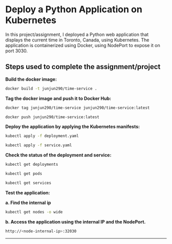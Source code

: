 
# Deploy a Python Application on Kubernetes

In this project/assignment, I deployed a Python web application that displays the current time in Toronto, Canada, using Kubernetes. The application is containerized using Docker, using NodePort to expose it on port 3030.

## Steps used to complete the assignment/project

**Build the docker image:**

```bash
docker build -t junjun290/time-service .
```

**Tag the docker image and push it to Docker Hub:**

```bash
docker tag junjun290/time-service junjun290/time-service:latest

docker push junjun290/time-service:latest
```

**Deploy the application by applying the Kubernetes manifests:**

```bash
kubectl apply -f deployment.yaml

kubectl apply -f service.yaml
```

**Check the status of the deployment and service:**

```bash
kubectl get deployments

kubectl get pods

kubectl get services
```

**Test the application:**

**a. Find the internal ip**

```bash
kubectl get nodes -o wide
```

**b. Access the application using the internal IP and the NodePort.**

```bash
http://<node-internal-ip>:32030
```

---
